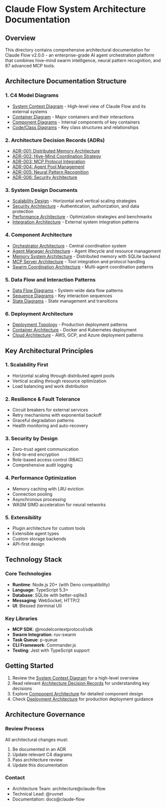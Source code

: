 # Claude Flow System Architecture Documentation

## Overview

This directory contains comprehensive architectural documentation for Claude Flow v2.0.0 - an enterprise-grade AI agent orchestration platform that combines hive-mind swarm intelligence, neural pattern recognition, and 87 advanced MCP tools.

## Architecture Documentation Structure

### 1. C4 Model Diagrams
- [System Context Diagram](./c4-diagrams/01-system-context.md) - High-level view of Claude Flow and its external systems
- [Container Diagram](./c4-diagrams/02-container-diagram.md) - Major containers and their interactions
- [Component Diagrams](./c4-diagrams/03-component-diagrams.md) - Internal components of key containers
- [Code/Class Diagrams](./c4-diagrams/04-code-diagrams.md) - Key class structures and relationships

### 2. Architecture Decision Records (ADRs)
- [ADR-001: Distributed Memory Architecture](./adrs/ADR-001-distributed-memory.md)
- [ADR-002: Hive-Mind Coordination Strategy](./adrs/ADR-002-hive-mind-coordination.md)
- [ADR-003: MCP Protocol Integration](./adrs/ADR-003-mcp-integration.md)
- [ADR-004: Agent Pool Management](./adrs/ADR-004-agent-pool-management.md)
- [ADR-005: Neural Pattern Recognition](./adrs/ADR-005-neural-patterns.md)
- [ADR-006: Security Architecture](./adrs/ADR-006-security.md)

### 3. System Design Documents
- [Scalability Design](./design/scalability.md) - Horizontal and vertical scaling strategies
- [Security Architecture](./design/security.md) - Authentication, authorization, and data protection
- [Performance Architecture](./design/performance.md) - Optimization strategies and benchmarks
- [Integration Architecture](./design/integration.md) - External system integration patterns

### 4. Component Architecture
- [Orchestrator Architecture](./components/orchestrator.md) - Central coordination system
- [Agent Manager Architecture](./components/agent-manager.md) - Agent lifecycle and resource management
- [Memory System Architecture](./components/memory-system.md) - Distributed memory with SQLite backend
- [MCP Server Architecture](./components/mcp-server.md) - Tool integration and protocol handling
- [Swarm Coordination Architecture](./components/swarm-coordination.md) - Multi-agent coordination patterns

### 5. Data Flow and Interaction Patterns
- [Data Flow Diagrams](./data-flow/README.md) - System-wide data flow patterns
- [Sequence Diagrams](./sequences/README.md) - Key interaction sequences
- [State Diagrams](./state/README.md) - State management and transitions

### 6. Deployment Architecture
- [Deployment Topology](./deployment/topology.md) - Production deployment patterns
- [Container Architecture](./deployment/containers.md) - Docker and Kubernetes deployment
- [Cloud Architecture](./deployment/cloud.md) - AWS, GCP, and Azure deployment patterns

## Key Architectural Principles

### 1. Scalability First
- Horizontal scaling through distributed agent pools
- Vertical scaling through resource optimization
- Load balancing and work distribution

### 2. Resilience & Fault Tolerance
- Circuit breakers for external services
- Retry mechanisms with exponential backoff
- Graceful degradation patterns
- Health monitoring and auto-recovery

### 3. Security by Design
- Zero-trust agent communication
- End-to-end encryption
- Role-based access control (RBAC)
- Comprehensive audit logging

### 4. Performance Optimization
- Memory caching with LRU eviction
- Connection pooling
- Asynchronous processing
- WASM SIMD acceleration for neural networks

### 5. Extensibility
- Plugin architecture for custom tools
- Extensible agent types
- Custom storage backends
- API-first design

## Technology Stack

### Core Technologies
- **Runtime**: Node.js 20+ (with Deno compatibility)
- **Language**: TypeScript 5.3+
- **Database**: SQLite with better-sqlite3
- **Messaging**: WebSocket, HTTP/2
- **UI**: Blessed (terminal UI)

### Key Libraries
- **MCP SDK**: @modelcontextprotocol/sdk
- **Swarm Integration**: ruv-swarm
- **Task Queue**: p-queue
- **CLI Framework**: Commander.js
- **Testing**: Jest with TypeScript support

## Getting Started

1. Review the [System Context Diagram](./c4-diagrams/01-system-context.md) for a high-level overview
2. Read relevant [Architecture Decision Records](./adrs/) for understanding key decisions
3. Explore [Component Architecture](./components/) for detailed component design
4. Check [Deployment Architecture](./deployment/) for production deployment guidance

## Architecture Governance

### Review Process
All architectural changes must:
1. Be documented in an ADR
2. Update relevant C4 diagrams
3. Pass architecture review
4. Update this documentation

### Contact
- Architecture Team: architecture@claude-flow
- Technical Lead: @ruvnet
- Documentation: docs@claude-flow